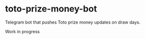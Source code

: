 # toto-prize-money-bot
Telegram bot that pushes Toto prize money updates on draw days.

Work in progress
